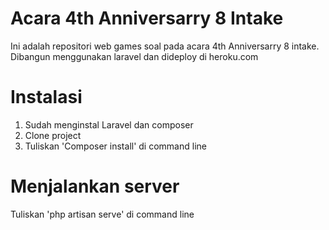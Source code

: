 # Acara 4th Anniversarry 8 Intake
Ini adalah repositori web games soal pada acara 4th Anniversarry 8 intake.
Dibangun menggunakan laravel dan dideploy di heroku.com

# Instalasi
1. Sudah menginstal Laravel dan composer
1. Clone project 
2. Tuliskan 'Composer install' di command line

# Menjalankan server
Tuliskan 'php artisan serve' di command line

